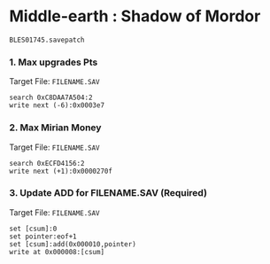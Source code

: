 #  Middle-earth : Shadow of Mordor  

`BLES01745.savepatch`

### 1. Max upgrades Pts

Target File: `FILENAME.SAV`

```
search 0xC8DAA7A504:2
write next (-6):0x0003e7
```

### 2. Max Mirian Money

Target File: `FILENAME.SAV`

```
search 0xECFD4156:2
write next (+1):0x0000270f
```

### 3. Update ADD for FILENAME.SAV (Required)

Target File: `FILENAME.SAV`

```
set [csum]:0
set pointer:eof+1
set [csum]:add(0x000010,pointer)
write at 0x000008:[csum]
```

